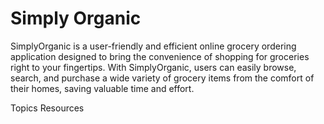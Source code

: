 
# Simply Organic

SimplyOrganic is a user-friendly and efficient online grocery ordering application designed to bring the convenience of shopping for groceries right to your fingertips. With SimplyOrganic, users can easily browse, search, and purchase a wide variety of grocery items from the comfort of their homes, saving valuable time and effort.

Topics
Resources
